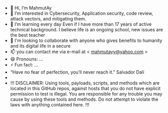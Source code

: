- 👋 Hi, I’m MahmutAy
- 👀 I’m interested in Cybersecurity, Application security, code review, attack vectors, and mitigating them.
- 🌱 I’m learning every day Even if I  have more than 17 years of active technical background.  I believe life is an ongoing  school, new issues are the best teacher
- 💞️ I'm looking to collaborate with anyone who gives benefits to humanity and its digital life in a secure
- 📫  you can contact me via e-mail at < mahmutayy@yahoo.com >
- 😄 Pronouns: ...
- ⚡ Fun fact: ...
- “Have no fear of perfection, you’ll never reach it.”   Salvador Dalí
- 
- !!!  DISCLAIMER: Using tools, payloads, scripts, and methods which are located in this GitHub repos,  against hosts that you do not have explicit permission to test is illegal. 
    You are responsible for any trouble you may cause by using these tools and methods.
    Do not attempt to violate the laws with anything contained here. !!!
  
